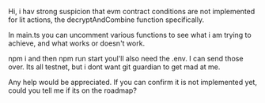 Hi, i hav strong suspicion that evm contract conditions are not implemented for lit actions, the decryptAndCombine function specifically.

In main.ts you can uncomment various functions to see what i am trying to achieve, and what works or doesn't work.

npm i and then npm run start
youl'll also need the .env. I can send those over. Its all testnet, but i dont want git guardian to get mad at me. 

Any help would be appreciated. If you can confirm it is not implemented yet, could you tell me if its on the roadmap?